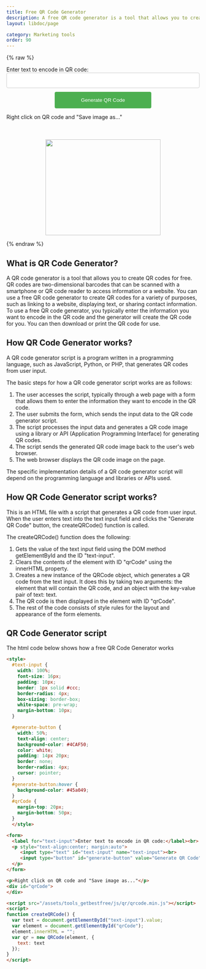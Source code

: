 ```yaml
---
title: Free QR Code Generator
description: A free QR code generator is a tool that allows you to create QR codes for free
layout: libdoc/page

category: Marketing tools
order: 90
---
```


{% raw %}

<style>
  #text-input {
    width: 100%;
    font-size: 16px;
    padding: 10px;
    border: 1px solid #ccc;
    border-radius: 4px;
    box-sizing: border-box;
    white-space: pre-wrap;
    margin-bottom: 10px;
  }

  #generate-button {
    width: 50%;
    text-align: center;
    background-color: #4CAF50;
    color: white;
    padding: 14px 20px;
    border: none;
    border-radius: 4px;
    cursor: pointer;
  }
  #generate-button:hover {
    background-color: #45a049;
  }
  #qrCode {
    margin-top: 20px;
    margin-bottom: 50px;
  }
  </style>

<form>
  <label for="text-input">Enter text to encode in QR code:</label><br>
  <p style="text-align:center; margin:auto">
     <input type="text" id="text-input" name="text-input"><br>
     <input type="button" id="generate-button" value="Generate QR Code" onclick="createQRCode()">
  </p>
</form>

<p>Right click on QR code and "Save image as..."</p>
<div id="qrCode">
</div>

<script src="/assets/tools_getbestfree/js/qr/qrcode.min.js"></script>
<script>
function createQRCode() {
  var text = document.getElementById("text-input").value;
  var element = document.getElementById("qrCode");
  element.innerHTML = "";
  var qr = new QRCode(element, {
    text: text
  });
}
</script>

<p style="text-align:center">
  <a href="https://s.click.aliexpress.com/e/_DeAVKgn?bz=300*250" target="_blank">
    <img width="300" height="250" src="https://ae01.alicdn.com/kf/S3619e57974f148d087c950fe497cdf55q/300x250.jpg" />
  </a>
</p>

{% endraw %}

## What is QR Code Generator?

A QR code generator is a tool that allows you to create QR codes for free. QR codes are two-dimensional barcodes that can be scanned with a smartphone or QR code reader to access information or a website. You can use a free QR code generator to create QR codes for a variety of purposes, such as linking to a website, displaying text, or sharing contact information. To use a free QR code generator, you typically enter the information you want to encode in the QR code and the generator will create the QR code for you. You can then download or print the QR code for use.

## How QR Code Generator works?

A QR code generator script is a program written in a programming language, such as JavaScript, Python, or PHP, that generates QR codes from user input.

The basic steps for how a QR code generator script works are as follows:

1. The user accesses the script, typically through a web page with a form that allows them to enter the information they want to encode in the QR code.
1. The user submits the form, which sends the input data to the QR code generator script.
1. The script processes the input data and generates a QR code image using a library or API (Application Programming Interface) for generating QR codes.
1. The script sends the generated QR code image back to the user's web browser.
1. The web browser displays the QR code image on the page.

The specific implementation details of a QR code generator script will depend on the programming language and libraries or APIs used.

## How QR Code Generator script works?

This is an HTML file with a script that generates a QR code from user input. When the user enters text into the text input field and clicks the "Generate QR Code" button, the createQRCode() function is called.

The createQRCode() function does the following:

1. Gets the value of the text input field using the DOM method getElementById and the ID "text-input".
1. Clears the contents of the element with ID "qrCode" using the innerHTML property.
1. Creates a new instance of the QRCode object, which generates a QR code from the text input. It does this by taking two arguments: the element that will contain the QR code, and an object with the key-value pair of text: text.
1. The QR code is then displayed in the element with ID "qrCode".
1. The rest of the code consists of style rules for the layout and appearance of the form elements.

## QR Code Generator script

The html code below shows how a free QR Code Generator works

```html
<style>
  #text-input {
    width: 100%;
    font-size: 16px;
    padding: 10px;
    border: 1px solid #ccc;
    border-radius: 4px;
    box-sizing: border-box;
    white-space: pre-wrap;
    margin-bottom: 10px;
  }

  #generate-button {
    width: 50%;
    text-align: center;
    background-color: #4CAF50;
    color: white;
    padding: 14px 20px;
    border: none;
    border-radius: 4px;
    cursor: pointer;
  }
  #generate-button:hover {
    background-color: #45a049;
  }
  #qrCode {
    margin-top: 20px;
    margin-bottom: 50px;
  }
  </style>

<form>
  <label for="text-input">Enter text to encode in QR code:</label><br>
  <p style="text-align:center; margin:auto">
     <input type="text" id="text-input" name="text-input"><br>
     <input type="button" id="generate-button" value="Generate QR Code" onclick="createQRCode()">
  </p>
</form>

<p>Right click on QR code and "Save image as..."</p>
<div id="qrCode">
</div>

<script src="/assets/tools_getbestfree/js/qr/qrcode.min.js"></script>
<script>
function createQRCode() {
  var text = document.getElementById("text-input").value;
  var element = document.getElementById("qrCode");
  element.innerHTML = "";
  var qr = new QRCode(element, {
    text: text
  });
}
</script>

```
